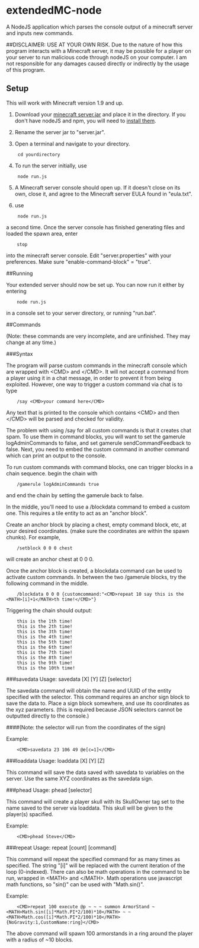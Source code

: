 # extendedMC-node
A NodeJS application which parses the console output of a minecraft server and inputs new commands.

##DISCLAIMER:
USE AT YOUR OWN RISK. Due to the nature of how this program interacts with a Minecraft server, it may be possible for a player on your server to run malicious code through nodeJS on your computer. I am not responsible for any damages caused directly or indirectly by the usage of this program.

## Setup

This will work with Minecraft version 1.9 and up.

1. Download your [minecraft server.jar](https://minecraft.net/en/download/server) and place it in the directory. If you don't have nodeJS and npm, you will need to [install them](https://nodejs.org/en/).

2. Rename the server jar to "server.jar".

3. Open a terminal and navigate to your directory.

    
        cd yourdirectory

4. To run the server initially, use

        node run.js

5. A Minecraft server console should open up. If it doesn't close on its own, close it, and agree to the Minecraft server EULA found in "eula.txt".
6. use

        node run.js

a second time. Once the server console has finished generating files and loaded the spawn area, enter

        stop

into the minecraft server console. Edit "server.properties" with your preferences. Make sure "enable-command-block" = "true".

##Running

Your extended server should now be set up. You can now run it either by entering

        node run.js
        
in a console set to your server directory, or running "run.bat".

##Commands

(Note: these commands are very incomplete, and are unfinished. They may change at any time.)

###Syntax

The program will parse custom commands in the minecraft console which are wrapped with \<CMD> and \</CMD>. It will not accept a command from a player using it in a chat message, in order to prevent it from being exploited. However, one way to trigger a custom command via chat is to type

        /say <CMD>your command here</CMD>

Any text that is printed to the console which contains \<CMD> and then \</CMD> will be parsed and checked for validity.

The problem with using /say for all custom commands is that it creates chat spam. To use them in command blocks, you will want to set the gamerule logAdminCommands to false, and set gamerule sendCommandFeedback to false. Next, you need to embed the custom command in another command which can print an output to the console.

To run custom commands with command blocks, one can trigger blocks in a chain sequence. begin the chain with 

        /gamerule logAdminCommands true

and end the chain by setting the gamerule back to false.

In the middle, you'll need to use a /blockdata command to embed a custom one. This requires a tile entity to act as an "anchor block".

Create an anchor block by placing a chest, empty command block, etc, at your desired coordinates. (make sure the coordinates are within the spawn chunks). For example, 

        /setblock 0 0 0 chest

will create an anchor chest at 0 0 0.

Once the anchor block is created, a blockdata command can be used to activate custom commands. In between the two /gamerule blocks, try the following command in the middle.

        /blockdata 0 0 0 {customcommand:"<CMD>repeat 10 say this is the <MATH>[i]+1</MATH>th time!</CMD>"}

Triggering the chain should output:

        this is the 1th time!
        this is the 2th time!
        this is the 3th time!
        this is the 4th time!
        this is the 5th time!
        this is the 6th time!
        this is the 7th time!
        this is the 8th time!
        this is the 9th time!
        this is the 10th time!

###savedata
Usage: savedata [X] [Y] [Z] [selector]

The savedata command will obtain the name and UUID of the entity specified with the selector. This command requires an anchor sign block to save the data to. Place a sign block somewhere, and use its coordinates as the xyz parameters. (this is required because JSON selectors cannot be outputted directly to the console.)

####(Note: the selector will run from the coordinates of the sign)

Example:

        <CMD>savedata 23 106 49 @e[c=1]</CMD>

###loaddata
Usage: loaddata [X] [Y] [Z]

This command will save the data saved with savedata to variables on the server. Use the same XYZ coordinates as the savedata sign.

###phead
Usage: phead [selector]

This command will create a player skull with its SkullOwner tag set to the name saved to the server via loaddata. This skull will be given to the player(s) spacified.

Example:
  
        <CMD>phead Steve</CMD>

###repeat
Usage: repeat [count] [command]

This command will repeat the specified command for as many times as specified.
The string "[i]" will be replaced with the current iteration of the loop (0-indexed).
There can also be math operations in the command to be run, wrapped in \<MATH> and \</MATH>. Math operations use javascript math functions, so "sin()" can be used with "Math.sin()".

Example:

        <CMD>repeat 100 execute @p ~ ~ ~ summon ArmorStand ~<MATH>Math.sin([i]*Math.PI*2/100)*10</MATH> ~ ~<MATH>Math.cos([i]*Math.PI*2/100)*10</MATH> {NoGravity:1,CustomName:ring}</CMD>

The above command will spawn 100 armorstands in a ring around the player with a radius of ~10 blocks.
